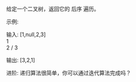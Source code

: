 给定一个二叉树，返回它的 后序 遍历。

示例:

输入: [1,null,2,3]  
   1
    \
     2
    /
   3 

输出: [3,2,1]

进阶: 递归算法很简单，你可以通过迭代算法完成吗？

